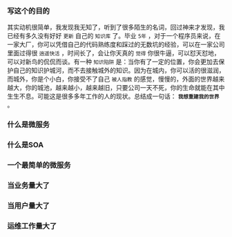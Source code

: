 ### 写这个的目的
其实动机很简单，我发现我无知了，听到了很多陌生的名词，回过神来才发现，我已经有多久没有好好 `更新` 自己的 `知识库` 了。毕业 `5年` ，对于一个程序员来说，在一家大厂，你可以凭借自己的代码熟练度和踩过的无数坑的经验，可以在一家公司里面过得很 `逍遥快活` ，时间长了，会让你天真的 `觉得` 你很牛逼，可以怼天怼地，可以对新鸟的侃侃而谈。有一种 `知识陷阱` 是：当你有了一定的位置，你会更加去保护自己的知识护城河，而不去接触城外的知识。因为在城内，你可以活的很滋润，而城外，你是个小白，你接受不了自己 `被人指教` 的感觉，慢慢的，外面的世界越来越大，你的城池，越来越小，越来越旧，只要公司一天不死，你的生命就能在其中生生不息。可能这是很多多年工作的人的现状。总结成一句话： **`我想重建我的世界`** 。

### 什么是微服务


### 什么是SOA


### 一个最简单的微服务


### 当业务量大了


### 当用户量大了


### 运维工作量大了


